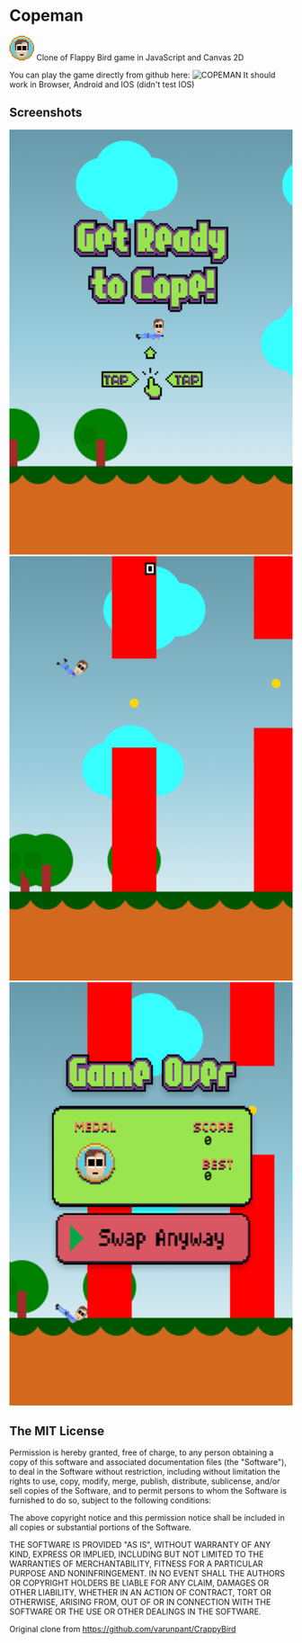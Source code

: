 # Copeman
![Copeman](https://github.com/4rtsy2wo/copeman/blob/main/img/medal_cope.png)
Clone of Flappy Bird game in JavaScript and Canvas 2D

You can play the game directly from github here: ![COPEMAN](https://4rtsy2wo.github.io/copeman/)
It should work in Browser, Android and IOS (didn't test IOS)

## Screenshots
![Screenshot 1](https://github.com/4rtsy2wo/copeman/blob/main/SS/SS_copeman0.png)
![Screenshot 2](https://github.com/4rtsy2wo/copeman/blob/main/SS/SS_copeman1.png)
![Screenshot 3](https://github.com/4rtsy2wo/copeman/blob/main/SS/SS_copeman2.png)

The MIT License
----

Permission is hereby granted, free of charge, to any person obtaining a copy of this software and associated documentation files (the "Software"), to deal in the Software without restriction, including without limitation the rights to use, copy, modify, merge, publish, distribute, sublicense, and/or sell copies of the Software, and to permit persons to whom the Software is furnished to do so, subject to the following conditions:

The above copyright notice and this permission notice shall be included in all copies or substantial portions of the Software.

THE SOFTWARE IS PROVIDED "AS IS", WITHOUT WARRANTY OF ANY KIND, EXPRESS OR IMPLIED, INCLUDING BUT NOT LIMITED TO THE WARRANTIES OF MERCHANTABILITY, FITNESS FOR A PARTICULAR PURPOSE AND NONINFRINGEMENT. IN NO EVENT SHALL THE AUTHORS OR COPYRIGHT HOLDERS BE LIABLE FOR ANY CLAIM, DAMAGES OR OTHER LIABILITY, WHETHER IN AN ACTION OF CONTRACT, TORT OR OTHERWISE, ARISING FROM, OUT OF OR IN CONNECTION WITH THE SOFTWARE OR THE USE OR OTHER DEALINGS IN THE SOFTWARE.

Original clone from https://github.com/varunpant/CrappyBird